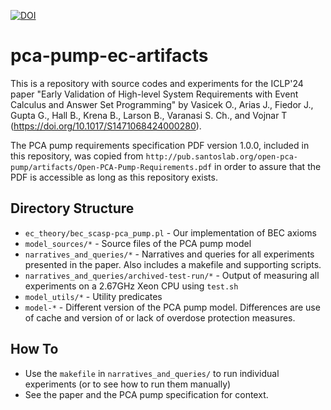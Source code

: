 [![DOI](https://zenodo.org/badge/778253227.svg)](https://doi.org/10.5281/zenodo.15737761)

# pca-pump-ec-artifacts

This is a repository with source codes and experiments for the ICLP'24 paper "Early Validation of High-level System Requirements
with Event Calculus and Answer Set Programming" by Vasicek O., Arias J., Fiedor J., Gupta G., Hall B., Krena B., Larson B.,
Varanasi S. Ch., and Vojnar T (https://doi.org/10.1017/S1471068424000280).

The PCA pump requirements specification PDF version 1.0.0, included in this repository, was copied from
`http://pub.santoslab.org/open-pca-pump/artifacts/Open-PCA-Pump-Requirements.pdf` in order to assure that the PDF is 
accessible as long as this repository exists.

## Directory Structure
- `ec_theory/bec_scasp-pca_pump.pl`            - Our implementation of BEC axioms
- `model_sources/*`                            - Source files of the PCA pump model
- `narratives_and_queries/*`                   - Narratives and queries for all experiments presented in the paper.
                                                 Also includes a makefile and supporting scripts.
- `narratives_and_queries/archived-test-run/*` - Output of measuring all experiments on a 2.67GHz Xeon CPU using `test.sh`
- `model_utils/*`                              - Utility predicates
- `model-*`                                    - Different version of the PCA pump model. Differences are use of cache
                                                 and version of or lack of overdose protection measures.

## How To
- Use the `makefile` in `narratives_and_queries/` to run individual experiments (or to see how to run them manually)
- See the paper and the PCA pump specification for context.
